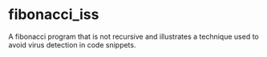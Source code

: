# fibonacci_iss
A fibonacci program that is not recursive and illustrates a technique used to avoid virus detection in code snippets.
